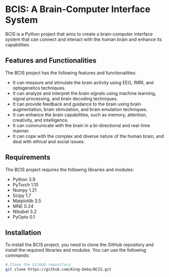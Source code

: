 # BCIS: A Brain-Computer Interface System

BCIS is a Python project that aims to create a brain-computer interface system that can connect and interact with the human brain and enhance its capabilities.

## Features and Functionalities

The BCIS project has the following features and functionalities:

- It can measure and stimulate the brain activity using EEG, fMRI, and optogenetics techniques.
- It can analyze and interpret the brain signals using machine learning, signal processing, and brain decoding techniques.
- It can provide feedback and guidance to the brain using brain augmentation, brain stimulation, and brain emulation techniques.
- It can enhance the brain capabilities, such as memory, attention, creativity, and intelligence.
- It can communicate with the brain in a bi-directional and real-time manner.
- It can cope with the complex and diverse nature of the human brain, and deal with ethical and social issues.

## Requirements

The BCIS project requires the following libraries and modules:

- Python 3.9
- PyTorch 1.10
- Numpy 1.21
- Scipy 1.7
- Matplotlib 3.5
- MNE 0.24
- Nibabel 3.2
- PyOpto 0.1

## Installation

To install the BCIS project, you need to clone the GitHub repository and install the required libraries and modules. You can use the following commands:

```bash
# Clone the GitHub repository
git clone https://github.com/King-Debo/BCIS.git
